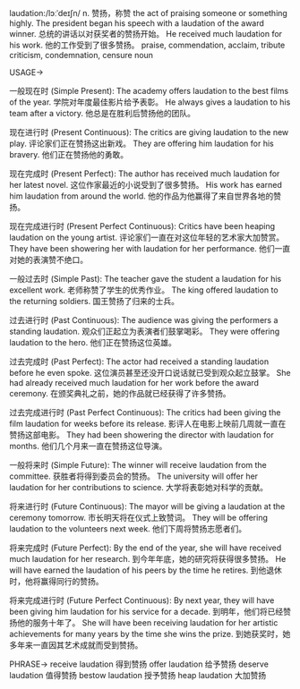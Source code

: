 laudation:/lɔːˈdeɪʃn/
n.
赞扬，称赞
the act of praising someone or something highly.
The president began his speech with a laudation of the award winner. 总统的讲话以对获奖者的赞扬开始。
He received much laudation for his work. 他的工作受到了很多赞扬。
praise, commendation, acclaim, tribute
criticism, condemnation, censure
noun


USAGE->

一般现在时 (Simple Present):
The academy offers laudation to the best films of the year.  学院对年度最佳影片给予表彰。
He always gives a laudation to his team after a victory. 他总是在胜利后赞扬他的团队。

现在进行时 (Present Continuous):
The critics are giving laudation to the new play.  评论家们正在赞扬这出新戏。
They are offering him laudation for his bravery. 他们正在赞扬他的勇敢。

现在完成时 (Present Perfect):
The author has received much laudation for her latest novel.  这位作家最近的小说受到了很多赞扬。
His work has earned him laudation from around the world. 他的作品为他赢得了来自世界各地的赞扬。

现在完成进行时 (Present Perfect Continuous):
Critics have been heaping laudation on the young artist.  评论家们一直在对这位年轻的艺术家大加赞赏。
They have been showering her with laudation for her performance.  他们一直对她的表演赞不绝口。

一般过去时 (Simple Past):
The teacher gave the student a laudation for his excellent work. 老师称赞了学生的优秀作业。
The king offered laudation to the returning soldiers. 国王赞扬了归来的士兵。

过去进行时 (Past Continuous):
The audience was giving the performers a standing laudation.  观众们正起立为表演者们鼓掌喝彩。
They were offering laudation to the hero.  他们正在赞扬这位英雄。

过去完成时 (Past Perfect):
The actor had received a standing laudation before he even spoke.  这位演员甚至还没开口说话就已受到观众起立鼓掌。
She had already received much laudation for her work before the award ceremony. 在颁奖典礼之前，她的作品就已经获得了许多赞扬。

过去完成进行时 (Past Perfect Continuous):
The critics had been giving the film laudation for weeks before its release.  影评人在电影上映前几周就一直在赞扬这部电影。
They had been showering the director with laudation for months.  他们几个月来一直在赞扬这位导演。

一般将来时 (Simple Future):
The winner will receive laudation from the committee. 获胜者将得到委员会的赞扬。
The university will offer her laudation for her contributions to science. 大学将表彰她对科学的贡献。

将来进行时 (Future Continuous):
The mayor will be giving a laudation at the ceremony tomorrow. 市长明天将在仪式上致赞词。
They will be offering laudation to the volunteers next week.  他们下周将赞扬志愿者们。

将来完成时 (Future Perfect):
By the end of the year, she will have received much laudation for her research. 到今年年底，她的研究将获得很多赞扬。
He will have earned the laudation of his peers by the time he retires. 到他退休时，他将赢得同行的赞扬。

将来完成进行时 (Future Perfect Continuous):
By next year, they will have been giving him laudation for his service for a decade.  到明年，他们将已经赞扬他的服务十年了。
She will have been receiving laudation for her artistic achievements for many years by the time she wins the prize.  到她获奖时，她多年来一直因其艺术成就而受到赞扬。


PHRASE->
receive laudation  得到赞扬
offer laudation  给予赞扬
deserve laudation  值得赞扬
bestow laudation  授予赞扬
heap laudation  大加赞扬
